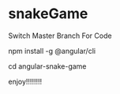 # snakeGame

Switch Master Branch For Code

npm install -g @angular/cli

cd angular-snake-game

enjoy!!!!!!!!

